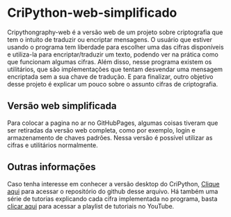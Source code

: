# CriPython-web-simplificado
Cripythongraphy-web é a versão web de um projeto sobre criptografia que tem o intuito de traduzir ou encriptar mensagens.
O usuário que estiver usando o programa tem liberdade para escolher uma das cifras disponíveis e utiliza-la
para encriptar/traduzir um texto, podendo ver na prática como que funcionam algumas cifras. Além disso,
nesse programa existem os utilitários, que são implementações que tentam desvendar uma mensagem encriptada
sem a sua chave de tradução. E para finalizar, outro objetivo desse projeto é explicar um pouco sobre o assunto
cifras de criptografia.
    
## Versão web simplificada
Para colocar a pagina no ar no GitHubPages, algumas coisas tiveram que ser retiradas da versão web completa, como por exemplo,
login e armazenamento de chaves padrões. Nessa versão é possível utilizar as cifras e utilitários normalmente.
    
## Outras informações
Caso tenha interesse em conhecer a versão desktop do CriPython,
[Clique aqui](https://github.com/GregorioFornetti/Cripythongrafia) para acessar o repositório do github desse arquivo.
Há também uma série de tutorias explicando cada cifra implementada
no programa, basta [clicar aqui](https://www.youtube.com/watch?v=FabgIHcBN3Y&list=PLN4MpuNjcYOzP4rhdNpoIJJ5VHyNiQzaI) para acessar a playlist de tutoriais no YouTube.
